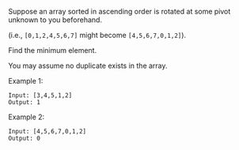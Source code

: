 Suppose an array sorted in ascending order is rotated at some pivot unknown to you beforehand.

(i.e.,  `[0,1,2,4,5,6,7]` might become  `[4,5,6,7,0,1,2]`).

Find the minimum element.

You may assume no duplicate exists in the array.

Example 1:
```
Input: [3,4,5,1,2] 
Output: 1
```
Example 2:
```
Input: [4,5,6,7,0,1,2]
Output: 0
```